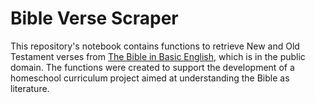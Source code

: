 # Bible Verse Scraper
This repository's notebook contains functions to retrieve New and Old Testament verses from [The Bible in Basic English](https://www.biblestudytools.com/bbe/), which is in the public domain. The functions were created to support the development of a homeschool curriculum project aimed at understanding the Bible as literature. 

